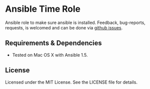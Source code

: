 # Ansible Time Role #

Ansible role to make sure ansible is installed. Feedback, bug-reports, requests,
is welcomed and can be done via
[github issues](https://github.com/New-Edge-Engineering/ansible-ansible/issues).

## Requirements & Dependencies ##
- Tested on Mac OS X with Ansible 1.5.

## License ##

Licensed under the MIT License. See the LICENSE file for details.
